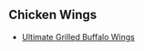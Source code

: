 ## Chicken Wings

* [Ultimate Grilled Buffalo Wings](http://www.meatwave.com/blog/ultimate-grilled-buffalo-wings)
